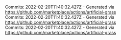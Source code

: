 Commits: 2022-02-20T11:40:32.427Z - Generated via https://github.com/marketplace/actions/artificial-grass
<br>
Commits: 2022-02-20T11:40:32.427Z - Generated via https://github.com/marketplace/actions/artificial-grass
<br>
Commits: 2022-02-20T11:40:32.427Z - Generated via https://github.com/marketplace/actions/artificial-grass
<br>
